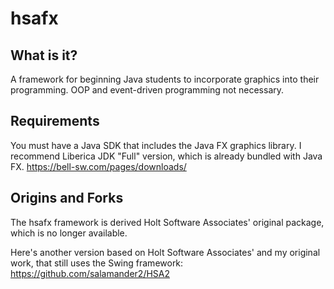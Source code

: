 # hsafx

## What is it?
A framework for beginning Java students to incorporate graphics into their programming. OOP and event-driven programming not necessary.

## Requirements
You must have a Java SDK that includes the Java FX graphics library. I recommend Liberica JDK "Full" version, which is already bundled with Java FX. https://bell-sw.com/pages/downloads/

## Origins and Forks
The hsafx framework is derived Holt Software Associates' original package, which is no longer available.

Here's another version based on Holt Software Associates' and my original work, that still uses the Swing framework: https://github.com/salamander2/HSA2

